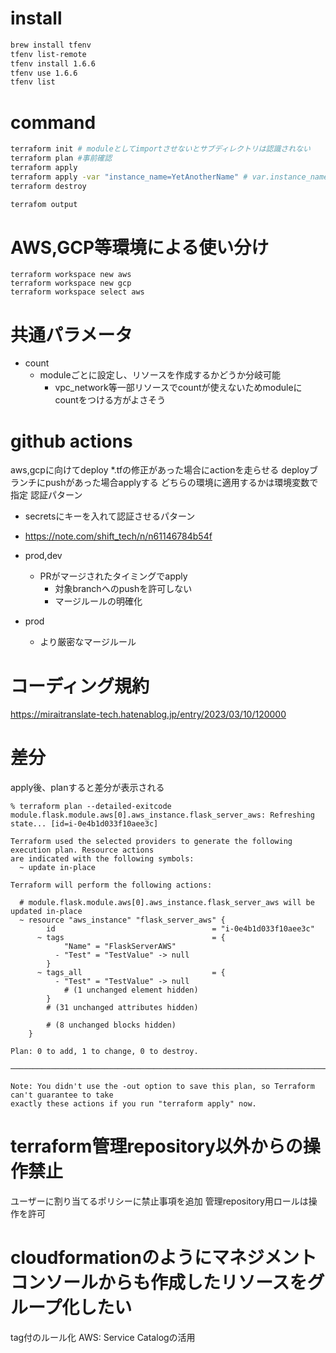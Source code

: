 # install
```bash
brew install tfenv
tfenv list-remote
tfenv install 1.6.6
tfenv use 1.6.6
tfenv list
```

# command
```bash
terraform init # moduleとしてimportさせないとサブディレクトリは認識されない
terraform plan #事前確認
terraform apply
terraform apply -var "instance_name=YetAnotherName" # var.instance_name
terraform destroy

terrafom output
```

# AWS,GCP等環境による使い分け
```
terraform workspace new aws
terraform workspace new gcp
terraform workspace select aws
```

# 共通パラメータ
- count
  - moduleごとに設定し、リソースを作成するかどうか分岐可能
    - vpc_network等一部リソースでcountが使えないためmoduleにcountをつける方がよさそう

# github actions
aws,gcpに向けてdeploy
*.tfの修正があった場合にactionを走らせる
deployブランチにpushがあった場合applyする
どちらの環境に適用するかは環境変数で指定
認証パターン
  - secretsにキーを入れて認証させるパターン
  - https://note.com/shift_tech/n/n61146784b54f


- prod,dev
  - PRがマージされたタイミングでapply
    - 対象branchへのpushを許可しない
    - マージルールの明確化
- prod
  - より厳密なマージルール

# コーディング規約
https://miraitranslate-tech.hatenablog.jp/entry/2023/03/10/120000

# 差分
apply後、planすると差分が表示される
```
% terraform plan --detailed-exitcode
module.flask.module.aws[0].aws_instance.flask_server_aws: Refreshing state... [id=i-0e4b1d033f10aee3c]

Terraform used the selected providers to generate the following execution plan. Resource actions
are indicated with the following symbols:
  ~ update in-place

Terraform will perform the following actions:

  # module.flask.module.aws[0].aws_instance.flask_server_aws will be updated in-place
  ~ resource "aws_instance" "flask_server_aws" {
        id                                   = "i-0e4b1d033f10aee3c"
      ~ tags                                 = {
            "Name" = "FlaskServerAWS"
          - "Test" = "TestValue" -> null
        }
      ~ tags_all                             = {
          - "Test" = "TestValue" -> null
            # (1 unchanged element hidden)
        }
        # (31 unchanged attributes hidden)

        # (8 unchanged blocks hidden)
    }

Plan: 0 to add, 1 to change, 0 to destroy.

───────────────────────────────────────────────────────────────────────────────────────────────────

Note: You didn't use the -out option to save this plan, so Terraform can't guarantee to take
exactly these actions if you run "terraform apply" now.
```

# terraform管理repository以外からの操作禁止
ユーザーに割り当てるポリシーに禁止事項を追加
管理repository用ロールは操作を許可

# cloudformationのようにマネジメントコンソールからも作成したリソースをグループ化したい
tag付のルール化
AWS: Service Catalogの活用
